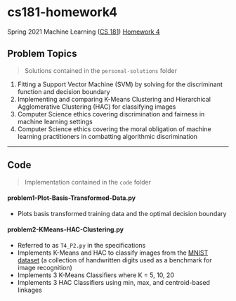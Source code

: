 # cs181-homework4
Spring 2021 Machine Learning ([CS 181](https://harvard-ml-courses.github.io/cs181-web-2021/)) [Homework 4](https://github.com/harvard-ml-courses/cs181-s21-homeworks/tree/main/hw4)

## Problem Topics

> Solutions contained in the `personal-solutions` folder

1. Fitting a Support Vector Machine (SVM) by solving for the discriminant function and decision boundary
2. Implementing and comparing K-Means Clustering and Hierarchical Agglomerative Clustering (HAC) for classifying images
3. Computer Science ethics covering discrimination and fairness in machine learning settings
4. Computer Science ethics covering the moral obligation of machine learning practitioners in combatting algorithmic discrimination

---

## Code

> Implementation contained in the `code` folder

#### problem1-Plot-Basis-Transformed-Data.py

- Plots basis transformed training data and the optimal decision boundary

#### problem2-KMeans-HAC-Clustering.py

- Referred to as `T4_P2.py` in the specifications
- Implements K-Means and HAC to classify images from the [MNIST dataset](http://yann.lecun.com/exdb/mnist/) (a collection of handwritten digits used as a benchmark for image recognition)
- Implements 3 K-Means Classifiers where K = 5, 10, 20
- Implements 3 HAC Classifiers using min, max, and centroid-based linkages
